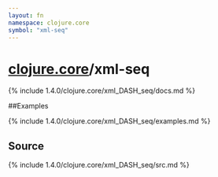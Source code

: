 ```yaml
---
layout: fn
namespace: clojure.core
symbol: "xml-seq"
---
```


# [clojure.core](../)/xml-seq

{% include 1.4.0/clojure.core/xml_DASH_seq/docs.md %}

##Examples

{% include 1.4.0/clojure.core/xml_DASH_seq/examples.md %}
## Source
{% include 1.4.0/clojure.core/xml_DASH_seq/src.md %}

